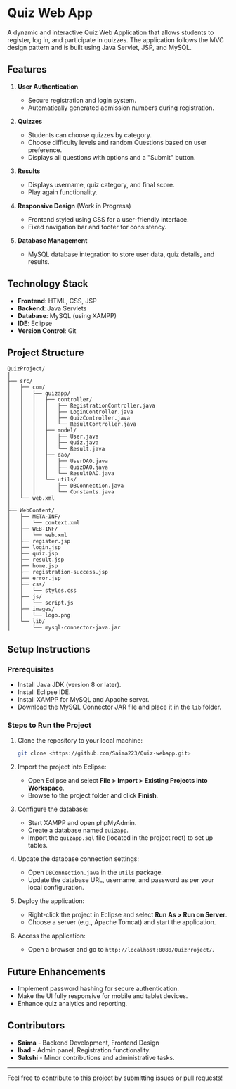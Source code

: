 # Quiz Web App

A dynamic and interactive Quiz Web Application that allows students to register, log in, and participate in quizzes. The application follows the MVC design pattern and is built using Java Servlet, JSP, and MySQL.

## Features

1. **User Authentication**
   - Secure registration and login system.
   - Automatically generated admission numbers during registration.
   
2. **Quizzes**
   - Students can choose quizzes by category.
   - Choose difficulty levels and random Questions based on user preference. 
   - Displays all questions with options and a "Submit" button.

3. **Results**
   - Displays username, quiz category, and final score.
   - Play again functionality.

4. **Responsive Design** (Work in Progress)
   - Frontend styled using CSS for a user-friendly interface.
   - Fixed navigation bar and footer for consistency.

5. **Database Management**
   - MySQL database integration to store user data, quiz details, and results.

## Technology Stack

- **Frontend**: HTML, CSS, JSP
- **Backend**: Java Servlets
- **Database**: MySQL (using XAMPP)
- **IDE**: Eclipse
- **Version Control**: Git

## Project Structure

```
QuizProject/
│
├── src/
│   ├── com/
│   │   ├── quizapp/
│   │   │   ├── controller/
│   │   │   │   ├── RegistrationController.java
│   │   │   │   ├── LoginController.java
│   │   │   │   ├── QuizController.java
│   │   │   │   └── ResultController.java
│   │   │   ├── model/
│   │   │   │   ├── User.java
│   │   │   │   ├── Quiz.java
│   │   │   │   └── Result.java
│   │   │   ├── dao/
│   │   │   │   ├── UserDAO.java
│   │   │   │   ├── QuizDAO.java
│   │   │   │   └── ResultDAO.java
│   │   │   └── utils/
│   │   │       ├── DBConnection.java
│   │   │       └── Constants.java
│   └── web.xml
│
├── WebContent/
│   ├── META-INF/
│   │   └── context.xml
│   ├── WEB-INF/
│   │   └── web.xml
│   ├── register.jsp
│   ├── login.jsp
│   ├── quiz.jsp
│   ├── result.jsp
│   ├── home.jsp
│   ├── registration-success.jsp
│   ├── error.jsp
│   ├── css/
│   │   └── styles.css
│   ├── js/
│   │   └── script.js
│   ├── images/
│   │   └── logo.png
│   └── lib/
│       └── mysql-connector-java.jar
```

## Setup Instructions

### Prerequisites

- Install Java JDK (version 8 or later).
- Install Eclipse IDE.
- Install XAMPP for MySQL and Apache server.
- Download the MySQL Connector JAR file and place it in the `lib` folder.

### Steps to Run the Project

1. Clone the repository to your local machine:
   ```bash
   git clone <https://github.com/Saima223/Quiz-webapp.git>
   ```

2. Import the project into Eclipse:
   - Open Eclipse and select **File > Import > Existing Projects into Workspace**.
   - Browse to the project folder and click **Finish**.

3. Configure the database:
   - Start XAMPP and open phpMyAdmin.
   - Create a database named `quizapp`.
   - Import the `quizapp.sql` file (located in the project root) to set up tables.

4. Update the database connection settings:
   - Open `DBConnection.java` in the `utils` package.
   - Update the database URL, username, and password as per your local configuration.

5. Deploy the application:
   - Right-click the project in Eclipse and select **Run As > Run on Server**.
   - Choose a server (e.g., Apache Tomcat) and start the application.

6. Access the application:
   - Open a browser and go to `http://localhost:8080/QuizProject/`.

## Future Enhancements

- Implement password hashing for secure authentication.
- Make the UI fully responsive for mobile and tablet devices.
- Enhance quiz analytics and reporting.

## Contributors

- **Saima** - Backend Development, Frontend Design
- **Ibad** - Admin panel, Registration functionality.
- **Sakshi** - Minor contributions and administrative tasks.


---

Feel free to contribute to this project by submitting issues or pull requests!

